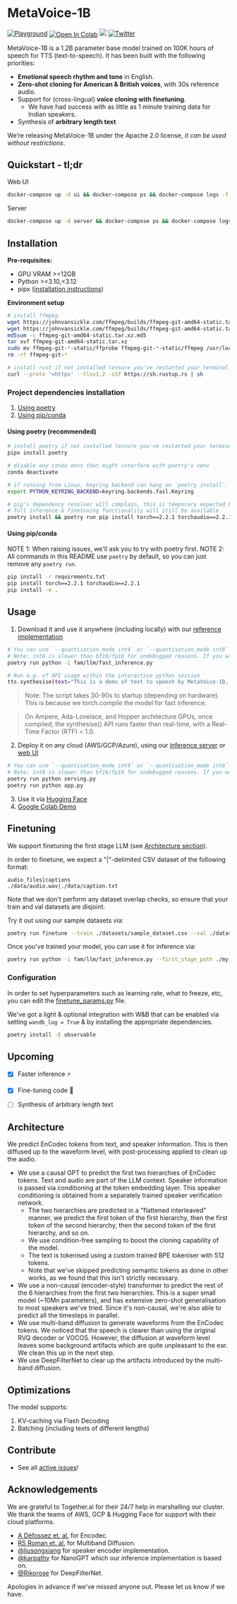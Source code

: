 # MetaVoice-1B



[![Playground](https://img.shields.io/static/v1?label=Try&message=Playground&color=fc4982&url=https://ttsdemo.themetavoice.xyz/)](https://ttsdemo.themetavoice.xyz/)
<a target="_blank" style="display: inline-block; vertical-align: middle" href="https://colab.research.google.com/github/metavoiceio/metavoice-src/blob/main/colab_demo.ipynb">
  <img src="https://colab.research.google.com/assets/colab-badge.svg" alt="Open In Colab"/>
</a>
[![](https://dcbadge.vercel.app/api/server/Cpy6U3na8Z?style=flat&compact=True)](https://discord.gg/tbTbkGEgJM)
[![Twitter](https://img.shields.io/twitter/url/https/twitter.com/OnusFM.svg?style=social&label=@metavoiceio)](https://twitter.com/metavoiceio)



MetaVoice-1B is a 1.2B parameter base model trained on 100K hours of speech for TTS (text-to-speech). It has been built with the following priorities:
* **Emotional speech rhythm and tone** in English.
* **Zero-shot cloning for American & British voices**, with 30s reference audio.
* Support for (cross-lingual) **voice cloning with finetuning**.
  * We have had success with as little as 1 minute training data for Indian speakers.
* Synthesis of **arbitrary length text**

We’re releasing MetaVoice-1B under the Apache 2.0 license, *it can be used without restrictions*.


## Quickstart - tl;dr

Web UI
```bash
docker-compose up -d ui && docker-compose ps && docker-compose logs -f
```

Server
```bash
docker-compose up -d server && docker-compose ps && docker-compose logs -f
```

## Installation

**Pre-requisites:**
- GPU VRAM >=12GB
- Python >=3.10,<3.12
- pipx ([installation instructions](https://pipx.pypa.io/stable/installation/))

**Environment setup**
```bash
# install ffmpeg
wget https://johnvansickle.com/ffmpeg/builds/ffmpeg-git-amd64-static.tar.xz
wget https://johnvansickle.com/ffmpeg/builds/ffmpeg-git-amd64-static.tar.xz.md5
md5sum -c ffmpeg-git-amd64-static.tar.xz.md5
tar xvf ffmpeg-git-amd64-static.tar.xz
sudo mv ffmpeg-git-*-static/ffprobe ffmpeg-git-*-static/ffmpeg /usr/local/bin/
rm -rf ffmpeg-git-*

# install rust if not installed (ensure you've restarted your terminal after installation)
curl --proto '=https' --tlsv1.2 -sSf https://sh.rustup.rs | sh
```

### Project dependencies installation
1. [Using poetry](#using-poetry-recommended)
2. [Using pip/conda](#using-pipconda)

#### Using poetry (recommended)
```bash
# install poetry if not installed (ensure you've restarted your terminal after installation)
pipx install poetry

# disable any conda envs that might interfere with poetry's venv
conda deactivate

# if running from Linux, keyring backend can hang on `poetry install`. This prevents that.
export PYTHON_KEYRING_BACKEND=keyring.backends.fail.Keyring

# pip's dependency resolver will complain, this is temporary expected behaviour
# full inference & finetuning functionality will still be available
poetry install && poetry run pip install torch==2.2.1 torchaudio==2.2.1
```

#### Using pip/conda
NOTE 1: When raising issues, we'll ask you to try with poetry first.
NOTE 2: All commands in this README use `poetry` by default, so you can just remove any `poetry run`.

```bash
pip install -r requirements.txt
pip install torch==2.2.1 torchaudio==2.2.1
pip install -e .
```

## Usage
1. Download it and use it anywhere (including locally) with our [reference implementation](/fam/llm/fast_inference.py)
```bash
# You can use `--quantisation_mode int4` or `--quantisation_mode int8` for experimental faster inference.  This will degrade the quality of the audio.
# Note: int8 is slower than bf16/fp16 for undebugged reasons. If you want fast, try int4 which is roughly 2x faster than bf16/fp16.
poetry run python -i fam/llm/fast_inference.py

# Run e.g. of API usage within the interactive python session
tts.synthesise(text="This is a demo of text to speech by MetaVoice-1B, an open-source foundational audio model.", spk_ref_path="assets/bria.mp3")
```
> Note: The script takes 30-90s to startup (depending on hardware). This is because we torch.compile the model for fast inference.

> On Ampere, Ada-Lovelace, and Hopper architecture GPUs, once compiled, the synthesise() API runs faster than real-time, with a Real-Time Factor (RTF) < 1.0.

2. Deploy it on any cloud (AWS/GCP/Azure), using our [inference server](serving.py) or [web UI](app.py)
```bash
# You can use `--quantisation_mode int4` or `--quantisation_mode int8` for experimental faster inference. This will degrade the quality of the audio.
# Note: int8 is slower than bf16/fp16 for undebugged reasons. If you want fast, try int4 which is roughly 2x faster than bf16/fp16.
poetry run python serving.py
poetry run python app.py
```

3. Use it via [Hugging Face](https://huggingface.co/metavoiceio)
4. [Google Colab Demo](https://colab.research.google.com/github/metavoiceio/metavoice-src/blob/main/colab_demo.ipynb)

## Finetuning
We support finetuning the first stage LLM (see [Architecture section](#Architecture)).

In order to finetune, we expect a "|"-delimited CSV dataset of the following format:

```csv
audio_files|captions
./data/audio.wav|./data/caption.txt
```

Note that we don't perform any dataset overlap checks, so ensure that your train and val datasets are disjoint.

Try it out using our sample datasets via:
```bash
poetry run finetune --train ./datasets/sample_dataset.csv --val ./datasets/sample_val_dataset.csv
```

Once you've trained your model, you can use it for inference via:
```bash
poetry run python -i fam/llm/fast_inference.py --first_stage_path ./my-finetuned_model.pt
```

### Configuration

In order to set hyperparameters such as learning rate, what to freeze, etc, you
can edit the [finetune_params.py](./fam/llm/config/finetune_params.py) file.

We've got a light & optional integration with W&B that can be enabled via setting
`wandb_log = True` & by installing the appropriate dependencies.

```bash
poetry install -E observable
```

## Upcoming
- [x] Faster inference ⚡
- [x] Fine-tuning code 📐
- [ ] Synthesis of arbitrary length text


## Architecture
We predict EnCodec tokens from text, and speaker information. This is then diffused up to the waveform level, with post-processing applied to clean up the audio.

* We use a causal GPT to predict the first two hierarchies of EnCodec tokens. Text and audio are part of the LLM context. Speaker information is passed via conditioning at the token embedding layer. This speaker conditioning is obtained from a separately trained speaker verification network.
  - The two hierarchies are predicted in a "flattened interleaved" manner, we predict the first token of the first hierarchy, then the first token of the second hierarchy, then the second token of the first hierarchy, and so on.
  - We use condition-free sampling to boost the cloning capability of the model.
  - The text is tokenised using a custom trained BPE tokeniser with 512 tokens.
  - Note that we've skipped predicting semantic tokens as done in other works, as we found that this isn't strictly necessary.
* We use a non-causal (encoder-style) transformer to predict the rest of the 6 hierarchies from the first two hierarchies. This is a super small model (~10Mn parameters), and has extensive zero-shot generalisation to most speakers we've tried. Since it's non-causal, we're also able to predict all the timesteps in parallel.
* We use multi-band diffusion to generate waveforms from the EnCodec tokens. We noticed that the speech is clearer than using the original RVQ decoder or VOCOS. However, the diffusion at waveform level leaves some background artifacts which are quite unpleasant to the ear. We clean this up in the next step.
* We use DeepFilterNet to clear up the artifacts introduced by the multi-band diffusion.

## Optimizations
The model supports:
1. KV-caching via Flash Decoding
2. Batching (including texts of different lengths)

## Contribute
- See all [active issues](https://github.com/metavoiceio/metavoice-src/issues)!

## Acknowledgements
We are grateful to Together.ai for their 24/7 help in marshalling our cluster. We thank the teams of AWS, GCP & Hugging Face for support with their cloud platforms.

- [A Défossez et. al.](https://arxiv.org/abs/2210.13438) for Encodec.
- [RS Roman et. al.](https://arxiv.org/abs/2308.02560) for Multiband Diffusion.
- [@liusongxiang](https://github.com/liusongxiang/ppg-vc/blob/main/speaker_encoder/inference.py) for speaker encoder implementation.
- [@karpathy](https://github.com/karpathy/nanoGPT) for NanoGPT which our inference implementation is based on.
- [@Rikorose](https://github.com/Rikorose) for DeepFilterNet.

Apologies in advance if we've missed anyone out. Please let us know if we have.
